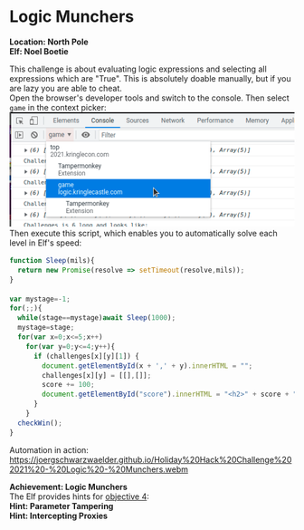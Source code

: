 # Logic Munchers
**Location: North Pole**  
**Elf: Noel Boetie**

This challenge is about evaluating logic expressions and selecting all expressions which are "True".
This is absolutely doable manually, but if you are lazy you are able to cheat.  
Open the browser's developer tools and switch to the console.
Then select `game` in the context picker:  
![Context Picker](https://github.com/joergschwarzwaelder/hhc2021/blob/master/Additional/Context-Picker.png)  
Then execute this script, which enables you to automatically solve each level in Elf's speed:
```javascript
function Sleep(mils){
  return new Promise(resolve => setTimeout(resolve,mils));
}

var mystage=-1;
for(;;){
  while(stage==mystage)await Sleep(1000);
  mystage=stage;
  for(var x=0;x<=5;x++)
    for(var y=0;y<=4;y++){
	  if (challenges[x][y][1]) {
        document.getElementById(x + ',' + y).innerHTML = "";
        challenges[x][y] = [[],[]];
		score += 100;
		document.getElementById("score").innerHTML = "<h2>" + score + "</h2>";
	  }
    }
  checkWin();
}
```
Automation in action: https://joergschwarzwaelder.github.io/Holiday%20Hack%20Challenge%202021%20-%20Logic%20-%20Munchers.webm

**Achievement: Logic Munchers**  
The Elf provides hints for [objective 4](https://github.com/joergschwarzwaelder/hhc2021/tree/master/Objective-4):  
**Hint: Parameter Tampering**  
**Hint: Intercepting Proxies**
